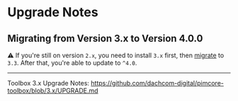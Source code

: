 # Upgrade Notes

## Migrating from Version 3.x to Version 4.0.0
⚠️ If you're still on version `2.x`, you need to install `3.x` first, then [migrate](https://github.com/dachcom-digital/pimcore-toolbox/blob/3.x/UPGRADE.md) to `3.3`. After that, you're able to update to `^4.0`.

***

Toolbox 3.x Upgrade Notes: https://github.com/dachcom-digital/pimcore-toolbox/blob/3.x/UPGRADE.md
